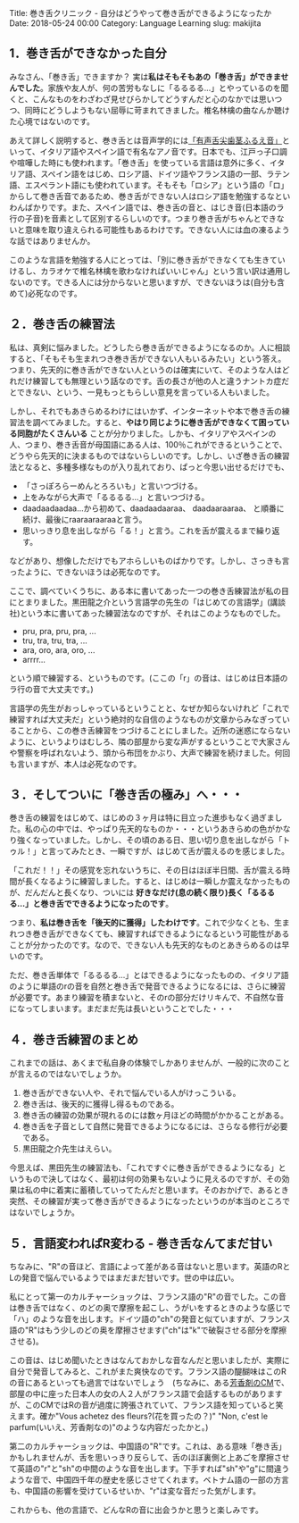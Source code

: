 Title: 巻き舌クリニック - 自分はどうやって巻き舌ができるようになったか
Date: 2018-05-24 00:00
Category: Language Learning
slug: makijita

## 1．巻き舌ができなかった自分

みなさん、「巻き舌」できますか？ 実は**私はそもそもあの「巻き舌」ができませんでした**。家族や友人が、何の苦労もなしに「るるるる…」とやっているのを聞くと、こんなものをわざわざ見せびらかしてどうすんだと心のなかでは思いつつ、同時にどうしようもない屈辱に苛まれてきました。椎名林檎の曲なんか聴けた心境ではないのです。

あえて詳しく説明すると、巻き舌とは音声学的には[「有声舌尖歯茎ふるえ音」](http://ja.wikipedia.org/wiki/%E6%AD%AF%E8%8C%8E%E3%81%B5%E3%82%8B%E3%81%88%E9%9F%B3)といって、イタリア語やスペイン語で有名なアノ音です。日本でも、江戸っ子口調や喧嘩した時にも使われます。「巻き舌」を使っている言語は意外に多く、イタリア語、スペイン語をはじめ、ロシア語、ドイツ語やフランス語の一部、ラテン語、エスペラント語にも使われています。そもそも「ロシア」という語の「ロ」からして巻き舌音であるため、巻き舌ができない人はロシア語を勉強するなといわんばかりです。また、スペイン語では、巻き舌の音と、はじき音(日本語のラ行の子音)を音素として区別するらしいのです。つまり巻き舌がちゃんとできないと意味を取り違えられる可能性もあるわけです。できない人には血の凍るような話ではありませんか。

このような言語を勉強する人にとっては、「別に巻き舌ができなくても生きていけるし、カラオケで椎名林檎を歌わなければいいじゃん」という言い訳は通用しないのです。できる人には分からないと思いますが、できないほうは(自分も含めて)必死なのです。

## ２．巻き舌の練習法

私は、真剣に悩みました。どうしたら巻き舌ができるようになるのか。人に相談すると、「そもそも生まれつき巻き舌ができない人もいるみたい」という答え。つまり、先天的に巻き舌ができない人というのは確実にいて、そのような人はどれだけ練習しても無理という話なのです。舌の長さが他の人と違うナントカ症だとできない、という、一見もっともらしい意見を言っている人もいました。

しかし、それでもあきらめるわけにはいかず、インターネットや本で巻き舌の練習法を調べてみました。すると、**やはり同じように巻き舌ができなくて困っている同胞がたくさんいる** ことが分かりました。しかも、イタリアやスペインの人、つまり、巻き舌音が母国語にある人は、100％これができるということで、どうやら先天的に決まるものではないらしいのです。しかし、いざ巻き舌の練習法となると、多種多様なものが入り乱れており、ぱっと今思い出せるだけでも、


* 「さっぽろらーめんとろろいも」と言いつづける。
* 上をみながら大声で「るるるる…」と言いつづける。
* daadaadaadaa…から初めて、daadaadaaraa、 daadaaraaraa、 と順番に続け、最後にraaraaraaraaと言う。
* 思いっきり息を出しながら「る！」と言う。これを舌が震えるまで繰り返す。


などがあり、想像しただけでもアホらしいものばかりです。しかし、さっきも言ったように、できないほうは必死なのです。

ここで、調べていくうちに、ある本に書いてあった一つの巻き舌練習法が私の目にとまりました。黒田龍之介という言語学の先生の「はじめての言語学」(講談社)という本に書いてあった練習法なのですが、それはこのようなものでした。


* pru, pra, pru, pra, ...
* tru, tra, tru, tra, ...
* ara, oro, ara, oro, ...
* arrrr...

という順で練習する、というものです。(ここの「r」の音は、はじめは日本語のラ行の音で大丈夫です。)

言語学の先生がおっしゃっているということと、なぜか知らないけれど「これで練習すれば大丈夫だ」という絶対的な自信のようなものが文章からみなぎっていることから、この巻き舌練習をつづけることにしました。近所の迷惑にならないように、というよりはむしろ、隣の部屋から変な声がするということで大家さんや警察を呼ばれないよう、頭から布団をかぶり、大声で練習を続けました。何回も言いますが、本人は必死なのです。

## ３．そしてついに「巻き舌の極み」へ・・・

巻き舌の練習をはじめて、はじめの３ヶ月は特に目立った進歩もなく過ぎました。私の心の中では、やっぱり先天的なものか・・・というあきらめの色がかなり強くなっていました。しかし、その頃のある日、思い切り息を出しながら「トゥル！」と言ってみたとき、一瞬ですが、はじめて舌が震えるのを感じました。

「これだ！！」その感覚を忘れないうちに、その日はほぼ半日間、舌が震える時間が長くなるように練習しました。すると、はじめは一瞬しか震えなかったものが、だんだんと長くなり、ついには **好きなだけ(息の続く限り)長く「るるるる…」と巻き舌でできるようになったのです**。

つまり、**私は巻き舌を「後天的に獲得」したわけです**。これで少なくとも、生まれつき巻き舌ができなくても、練習すればできるようになるという可能性があることが分かったのです。なので、できない人も先天的なものとあきらめるのは早いのです。

ただ、巻き舌単体で「るるるる…」とはできるようになったものの、イタリア語のように単語のrの音を自然と巻き舌で発音できるようになるには、さらに練習が必要です。あまり練習を積まないと、そのrの部分だけリキんで、不自然な音になってしまいます。まだまだ先は長いということでした・・・

## ４．巻き舌練習のまとめ

これまでの話は、あくまで私自身の体験でしかありませんが、一般的に次のことが言えるのではないでしょうか。

1. 巻き舌ができない人や、それで悩んでいる人がけっこういる。
1. 巻き舌は、後天的に獲得し得るものである。
1. 巻き舌の練習の効果が現れるのには数ヶ月ほどの時間がかかることがある。
1. 巻き舌を子音として自然に発音できるようになるには、さらなる修行が必要である。
1. 黒田龍之介先生はえらい。

今思えば、黒田先生の練習法も、「これですぐに巻き舌ができるようになる」というもので決してはなく、最初は何の効果もないように見えるのですが、その効果は私の中に着実に蓄積していってたんだと思います。そのおかげで、あるとき突然、その練習が実って巻き舌ができるようになったというのが本当のところではないでしょうか。

## ５．言語変わればR変わる - 巻き舌なんてまだ甘い

ちなみに、"R"の音ほど、言語によって差がある音はないと思います。英語のRとLの発音で悩んでいるようではまだまだ甘いです。世の中は広い。

私にとって第一のカルチャーショックは、フランス語の"R"の音でした。この音は巻き舌ではなく、のどの奥で摩擦を起こし、うがいをするときのような感じで「ハ」のような音を出します。ドイツ語の"ch"の発音と似ていますが、フランス語の"R"はもう少しのどの奥を摩擦させます("ch"は"k"で破裂させる部分を摩擦させる)。

この音は、はじめ聞いたときはなんておかしな音なんだと思いましたが、実際に自分で発音してみると、これがまた爽快なのです。フランス語の醍醐味はこのRの音にあるといっても過言ではないでしょう　(ちなみに、ある[芳香剤のCM](https://www.youtube.com/watch?v=pWFGKaOEZfs)で、部屋の中に座った日本人の女の人２人がフランス語で会話するものがありますが、このCMではRの音が過度に誇張されていて、フランス語を知っていると笑えます。確か"Vous achetez des fleurs?(花を買ったの？)" "Non, c'est le parfum(いいえ、芳香剤なの)"のような内容だったかと。)

第二のカルチャーショックは、中国語の"R"です。これは、ある意味「巻き舌」かもしれませんが、舌を思いっきり反らして、舌のほぼ裏側と上あごを摩擦させて英語の"r"と"sh"の中間のような音を出します。下手すれば"sh"や"g"に間違うような音で、中国四千年の歴史を感じさせてくれます。ベトナム語の一部の方言も、中国語の影響を受けているせいか、"r"は変な音だった気がします。

これからも、他の言語で、どんなRの音に出会うかと思うと楽しみです。
